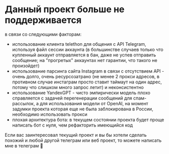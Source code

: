 # Данный проект больше не поддерживается
в связи со следующими факторам:
* использование клиента telethon для общения с API Telegram, используя файл сессии аккаунта (в большинстве случаев только что купленный аккаунт отправляется в бан, даже не успев отправить сообщение; на "прогретых" аккаунтах нет гарантии, что такого не произойдет)
* использование парсинга сайта Instagram в связи с отсутствием API - очень долго, очень ресурсозатрано (не менее 2 прокси адресов, в противном случае инстаграм просто ставит таймаут на один адрес, потому что слишком много запрос летит) и неконсистентно
* использование YandexGPT - чисто эмпирически модель плохо справляется с задачей перегенерации сообщений для спам-рассылок, а для использования модели от OpenAI, на момент задумки проекта которая еще не была заблокирована в России, необходимо использовать прокси
* плохая архитектура бота: в текущем состоянии проекта будет проще написать бот с нуля, чем рефакторить имеющийся код 

Если вас заинтересовал текущий проект и вы бы хотели сделать похожий и любой другой телеграм или веб проект, то можете написать мне в телеграм 🤗